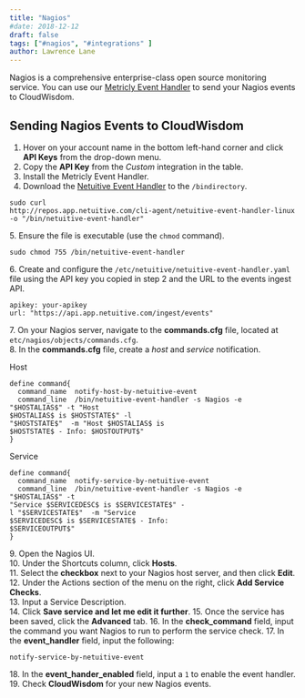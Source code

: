 ```yaml
---
title: "Nagios"
#date: 2018-12-12
draft: false
tags: ["#nagios", "#integrations" ]
author: Lawrence Lane
---
```

Nagios is a comprehensive enterprise-class open source monitoring service. You can use our [Metricly Event Handler](https://github.com/netuitive/netuitive-event-handler) to send your Nagios events to CloudWisdom.

## Sending Nagios Events to CloudWisdom

1. Hover on your account name in the bottom left-hand corner and click **API Keys** from the drop-down menu.
2. Copy the **API Key** from the _Custom_ integration in the table.
3. Install the Metricly Event Handler.
4. Download the [Netuitive Event Handler](https://github.com/netuitive/netuitive-event-handler) to the `/bindirectory`.

```
sudo curl
http://repos.app.netuitive.com/cli-agent/netuitive-event-handler-linux -o "/bin/netuitive-event-handler"
```
5\. Ensure the file is executable (use the `chmod` command).

```
sudo chmod 755 /bin/netuitive-event-handler
```
6\. Create and configure the `/etc/netuitive/netuitive-event-handler.yaml` file using the API key you copied in step 2 and the URL to the events ingest API.

```
apikey: your-apikey
url: "https://api.app.netuitive.com/ingest/events"
```
7\. On your Nagios server, navigate to the **commands.cfg** file, located at `etc/nagios/objects/commands.cfg`.  
8\. In the **commands.cfg** file, create a _host_ and _service_ notification.

Host

```
define command{
  command_name	notify-host-by-netuitive-event
  command_line	/bin/netuitive-event-handler -s Nagios -e "$HOSTALIAS$" -t "Host
$HOSTALIAS$ is $HOSTSTATE$" -l
"$HOSTSTATE$"  -m "Host $HOSTALIAS$ is
$HOSTSTATE$ - Info: $HOSTOUTPUT$"
}
```

Service

```
define command{
  command_name	notify-service-by-netuitive-event
  command_line	/bin/netuitive-event-handler -s Nagios -e "$HOSTALIAS$" -t
"Service $SERVICEDESC$ is $SERVICESTATE$" -
l "$SERVICESTATE$"  -m "Service
$SERVICEDESC$ is $SERVICESTATE$ - Info:
$SERVICEOUTPUT$"
}
```

9\. Open the Nagios UI.  
10. Under the Shortcuts column, click **Hosts**.  
11. Select the **checkbox** next to your Nagios host server, and then click **Edit**.  
12. Under the Actions section of the menu on the right, click **Add Service Checks**.  
13. Input a Service Description.  
14. Click **Save service and let me edit it further**.
15. Once the service has been saved, click the **Advanced** tab.
16. In the **check_command** field, input the command you want Nagios to run to perform the service check.
17. In the **event_handler** field, input the following:

```
notify-service-by-netuitive-event
```
18\. In the **event_hander_enabled** field, input a `1` to enable the event handler.  
19\. Check **CloudWisdom** for your new Nagios events.
